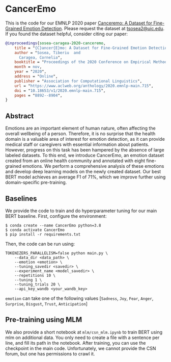 # CancerEmo

This is the code for our EMNLP 2020 paper [Canceremo: A Dataset for Fine-Grained Emotion Detection](https://www.aclweb.org/anthology/2020.emnlp-main.715/). Please request the dataset at tsosea2@uic.edu. If you found the dataset helpful, consider citing our paper:

```bibtex
@inproceedings{sosea-caragea-2020-canceremo,
    title = "{C}ancer{E}mo: A Dataset for Fine-Grained Emotion Detection",
    author = "Sosea, Tiberiu  and
      Caragea, Cornelia",
    booktitle = "Proceedings of the 2020 Conference on Empirical Methods in Natural Language Processing (EMNLP)",
    month = nov,
    year = "2020",
    address = "Online",
    publisher = "Association for Computational Linguistics",
    url = "https://www.aclweb.org/anthology/2020.emnlp-main.715",
    doi = "10.18653/v1/2020.emnlp-main.715",
    pages = "8892--8904",
}
```
## Abstract

Emotions are an important element of human nature, often affecting the overall wellbeing of a person. Therefore, it is no surprise that the health domain is a valuable area of interest for emotion detection, as it can provide medical staff or caregivers with essential information about patients. However, progress on this task has been hampered by the absence of large labeled datasets. To this end, we introduce CancerEmo, an emotion dataset created from an online health community and annotated with eight fine-grained emotions. We perform a comprehensive analysis of these emotions and develop deep learning models on the newly created dataset. Our best BERT model achieves an average F1 of 71%, which we improve further using domain-specific pre-training.

## Baselines

We provide the code to train and do hyperparameter tuning for our main BERT baseline. First, configure the environment:

```
$ conda create --name CancerEmo python=3.8
$ conda activate CancerEmo
$ pip install -r requirements.txt
```

Then, the code can be run using:

```
TOKENIZERS_PARALLELISM=false python main.py \
    --data_dir <data_path> \
    --emotion <emotion> \
    --tuning_savedir <savedir> \
    --experiment_name <model_savedir> \
    --repetitions 10 \
    --tuning 1 \
    --tuning_trials 20 \
    --api_key_wandb <your_wandb_key>
```

`emotion` can take one of the following values [`Sadness`, `Joy`, `Fear`, `Anger`, `Surprise`, `Disgust`, `Trust`, `Anticipation`]

## Pre-training using MLM

We also provide a short notebook at `mlm/csn_mlm.ipynb` to train BERT using mlm on additional data. You only need to create a file with a sentence per line, and fill its path in the notebook. After training, you can use the checkpoint in the main code. Unfortunately, we cannot provide the CSN forum, but one has permissions to crawl it.
